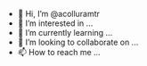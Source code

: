 - 👋 Hi, I’m @acolluramtr
- 👀 I’m interested in ...
- 🌱 I’m currently learning ...
- 💞️ I’m looking to collaborate on ...
- 📫 How to reach me ...

<!---
acolluramtr/acolluramtr is a ✨ special ✨ repository because its `README.md` (this file) appears on your GitHub profile.
You can click the Preview link to take a look at your changes.
--->
